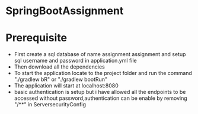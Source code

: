 # SpringBootAssignment
# Prerequisite
- First create a sql database of name assignment assignment and setup sql username and password in application.yml file
- Then download all the dependencies
- To start the application locate to the project folder and run the command "./gradlew bR" or "./gradlew bootRun"
- The application will start at localhost:8080
- basic authentication is setup but i have allowed all the endpoints to be accessed without password,authentication can be enable by removing "/**" in ServersecurityConfig
